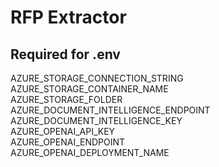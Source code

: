 # RFP Extractor

## Required for .env
AZURE_STORAGE_CONNECTION_STRING </br>
AZURE_STORAGE_CONTAINER_NAME </br>
AZURE_STORAGE_FOLDER </br>
AZURE_DOCUMENT_INTELLIGENCE_ENDPOINT </br>
AZURE_DOCUMENT_INTELLIGENCE_KEY </br>
AZURE_OPENAI_API_KEY </br>
AZURE_OPENAI_ENDPOINT </br>
AZURE_OPENAI_DEPLOYMENT_NAME
